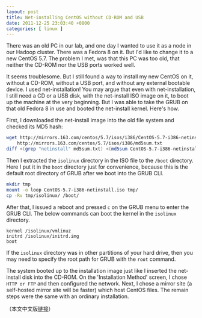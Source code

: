 ```yaml
---
layout: post
title: Net-installing CentOS without CD-ROM and USB
date: 2011-12-25 23:03:40 +0800
categories: [ linux ]
---
```


There was an old PC in our lab, and one day I wanted to use it as a node in our Hadoop cluster.
There was a Fedora 8 on it. But I'd like to change it to a new CentOS 5.7. The problem I met, was that this PC was too old,
that neither the CD-ROM nor the USB ports worked well.

<!-- more -->

It seems troublesome. But I still found a way to install my new CentOS on it, without a CD-ROM, without a USB port, and without any external bootable device.
I used net-installation!
You may argue that even with net-installation, I still need a CD or a USB disk, with the net-install ISO image on it, to boot up the machine at the very beginning.
But I was able to take the GRUB on that old Fedora 8 in use and booted the net-install kernel. Here's how.

First, I downloaded the net-install image into the old file system and checked its MD5 hash:

``` bash
wget http://mirrors.163.com/centos/5.7/isos/i386/CentOS-5.7-i386-netinstall.iso \
    http://mirrors.163.com/centos/5.7/isos/i386/md5sum.txt
diff <(grep "netinstall" md5sum.txt) <(md5sum CentOS-5.7-i386-netinstall.iso) && echo OK
```

Then I extracted the `isolinux` directory in the ISO file to the `/boot` directory.
Here I put it in the `boot` directory just for convenience,
because this is the default root directory of GRUB after we boot into the GRUB CLI.

``` bash
mkdir tmp
mount -o loop CentOS-5.7-i386-netinstall.iso tmp/
cp -Rv tmp/isolinux/ /boot/
```

After that, I issued a reboot and pressed `c` on the GRUB menu to enter the GRUB CLI. The below commands can boot the kernel in the `isolinux` directory.

``` text
kernel /isolinux/vmlinuz
initrd /isolinux/initrd.img
boot
```

If the `isolinux` directory was in other partitions of your hard drive, then you may need to specify the root path for GRUB with the `root` command.

The system booted up to the installation image just like I inserted the net-install disk into the CD-ROM.
On the 'Installation Method' screen, I chose `HTTP or FTP` and then configured the network.
Next, I chose a mirror site (a self-hosted mirror site will be faster) which host CentOS files. The remain steps were the same with an ordinary installation.

（本文中文版[链接][chinese]）

[chinese]:      /linux/2011/12/26/install-centos-via-network-without-cd-rom-and-without-usb-chs/
